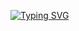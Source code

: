 [![Typing SVG](https://readme-typing-svg.herokuapp.com?lines=QA+Enginner)](https://github.com/LittleGodYo)
